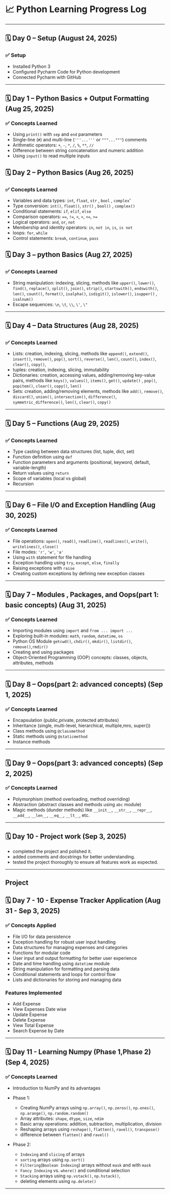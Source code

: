 # 📈 Python Learning Progress Log

---

## 🗓️ Day 0 – Setup (August 24, 2025)

### ✅ Setup
- Installed Python 3
- Configured Pycharm Code for Python development
- Connected Pycharm with GitHub

---

## 🗓️ Day 1 – Python Basics + Output Formatting (Aug 25, 2025)

### ✅ Concepts Learned

- Using `print()` with `sep` and `end` parameters
- Single-line (`#`) and multi-line (`'''...'''` or `"""..."""`) comments
- Arithmetic operators: `+`, `-`, `*`, `/`, `%`, `**`, `//`
- Difference between string concatenation and numeric addition
- Using `input()`  to read multiple inputs

## 🗓️ Day 2 – Python Basics (Aug 26, 2025)

### ✅ Concepts Learned
- Variables and data types: `int`, `float`, `str` , `bool` , `complex`'
- Type conversion: `int()`, `float()`, `str()` , `bool()` , `complex()`
- Conditional statements: `if`, `elif`, `else`
- Comparison operators: `==`, `!=`, `<`, `>`, `<=`, `>=`
- Logical operators: `and`, `or`, `not`
- Membership and identity operators: `in`, `not in`, `is`, `is not`
- loops: `for`, `while`
- Control statements: `break`, `continue`, `pass`

## 🗓️ Day 3 – python Basics (Aug 27, 2025)

### ✅ Concepts Learned
- String manipulation: indexing, slicing, methods like `upper()`, `lower()`, `find()`, `replace()`, `split()`, `join()`, `strip()`, `startswith()`, `endswith()`, `len()`, `count()`, `format()`, `isalpha()`, `isdigit()`, `islower()`, `isupper()` , `isalnum()`
- Escape sequences: `\n`, `\t`, `\\`, `\'`, `\"`
---

## 🗓️ Day 4 – Data Structures (Aug 28, 2025)

### ✅ Concepts Learned

- Lists: creation, indexing, slicing, methods like `append()`, `extend()`, `insert()`, `remove()`, `pop()`, `sort()`, `reverse()`, `len()`, `count()`, `index()`, `clear()`, `copy()`, 
- tuples: creation, indexing, slicing, immutability
- Dictionaries: creation, accessing values, adding/removing key-value pairs, methods like `keys()`, `values()`, `items()`, `get()`, `update()` , `pop()`, `popitem()`, `clear()`, `copy()`, `len()`
- Sets: creation, adding/removing elements, methods like `add()`, `remove()`, `discard()`, `union()`, `intersection()`, `difference()`, `symmetric_difference()`, `len()`, `clear()`, `copy()`
---

## 🗓️ Day 5 – Functions (Aug 29, 2025)

### ✅ Concepts Learned
- Type casting between data structures (list, tuple, dict, set)
- Function definition using `def`
- Function parameters and arguments (positional, keyword, default, variable-length)
- Return values using `return`
- Scope of variables (local vs global)
- Recursion
---

## 🗓️ Day 6 – File I/O and Exception Handling (Aug 30, 2025)

### ✅ Concepts Learned
- File operations: `open()`, `read()`, `readline()`, `readlines()`, `write()`, `writelines()`, `close()`
- File modes: `'r'`, `'w'`, `'a'`
- Using `with` statement for file handling
- Exception handling using `try`, `except`, `else`, `finally`
- Raising exceptions with `raise`
- Creating custom exceptions by defining new exception classes
---

## 🗓️ Day 7 – Modules , Packages, and Oops(part 1: basic concepts) (Aug 31, 2025)

### ✅ Concepts Learned
- Importing modules using `import` and `from ... import ...`
- Exploring built-in modules: `math`, `random`, `datetime`, `os`
- Python OS Module `getcwd()`, `chdir()`, `mkdir()`, `listdir()`, `remove()`,`rmdir()`
- Creating and using packages
- Object-Oriented Programming (OOP) concepts: classes, objects, attributes, methods
---

## 🗓️ Day 8 – Oops(part 2: advanced concepts) (Sep 1, 2025)

### ✅ Concepts Learned
- Encapsulation (public,private, protected attributes)
- Inheritance (single, multi-level, hierarchical, multiple,mro, super())
- Class methods using `@classmethod`
- Static methods using `@staticmethod`
- Instance methods
---

## 🗓️ Day 9 – Oops(part 3: advanced concepts) (Sep 2, 2025)

### ✅ Concepts Learned
- Polymorphism (method overloading, method overriding)
- Abstraction (abstract classes and methods using `abc` module)
- Magic methods (dunder methods) like `__init__`, `__str__`, `__repr__`, `__add__`, `__len__`, `__eq__`, `__lt__`, etc.
---

## 🗓️ Day 10 - Project work (Sep 3, 2025)

- completed the project and polished it.
- added comments and docstrings for better understanding.
- tested the project thoroughly to ensure all features work as expected.
--- 

## Project 

## 🗓️ Day 7 - 10 - Expense Tracker Application (Aug 31 - Sep 3, 2025)

### ✅ Concepts Applied
- File I/O for data persistence
- Exception handling for robust user input handling
- Data structures for managing expenses and categories
- Functions for modular code
- User input and output formatting for better user experience
- Date and time handling using `datetime` module
- String manipulation for formatting and parsing data
- Conditional statements and loops for control flow
- Lists and dictionaries for storing and managing data

### Features Implemented
- Add Expense
- View Expenses Date wise
- Update Expense
- Delete Expense
- View Total Expense
- Search Expense by Date
---

## 🗓️ Day 11 - Learning Numpy (Phase 1,Phase 2) (Sep 4, 2025)

### ✅ Concepts Learned
- Introduction to NumPy and its advantages
- Phase 1:
  - Creating NumPy arrays using `np.array()`, `np.zeros()`, `np.ones()`, `np.arange()`, `np.random.random()`
  - Array attributes: `shape`, `dtype`, `size`, `ndim`
  - Basic array operations: addition, subtraction, multiplication, division
  - Reshaping arrays using `reshape()`, `flatten()`, `ravel()`, `transpose()`
  - difference between `flatten()` and `ravel()`
  
- Phase 2:
    - `Indexing` and `slicing` of arrays
    - `sorting` arrays using `np.sort()`
    - `Filtering`(`Boolean Indexing`) arrays without `mask` and with `mask`
    - `Fancy Indexing` vs. `where()` and conditional selection
    - `Stacking` arrays using `np.vstack()`, `np.hstack()`,
    - deleting elements using `np.delete()`
---  